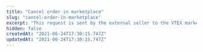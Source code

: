 ```yaml
---
title: "Cancel order in marketplace"
slug: "cancel-order-in-marketplace"
excerpt: "This request is sent by the external seller to the VTEX marketplace to cancel an order."
hidden: false
createdAt: "2021-06-24T17:30:15.747Z"
updatedAt: "2021-06-24T17:30:15.747Z"
---
```

